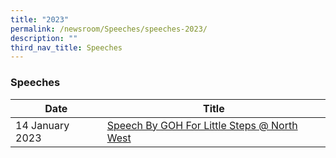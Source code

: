 ```yaml
---
title: "2023"
permalink: /newsroom/Speeches/speeches-2023/
description: ""
third_nav_title: Speeches
---
```

### Speeches

| Date | Title |
| --- | --- |
|14 January 2023 | [Speech By GOH For Little Steps @ North West](/files/Speech/GOH%20Speech%20for%20Little%20Steps%20@%20North%20West.pdf)
